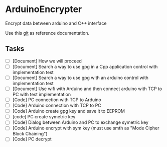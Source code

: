 # ArduinoEncrypter
Encrypt data between arduino and C++ interface

Use this [git](https://github.com/gpg/gnupg) as reference documentation.

## Tasks

- [ ] [Document] How we will proceed
- [ ] [Document] Search a way to use gpg in a Cpp application control with implementation test
- [ ] [Document] Search a way to use gpg with an arduino control with implementation test
- [ ] [Document] Use wifi with Arduino and then connect arduino with TCP to PC with test implementation
- [ ] [Code] PC connection with TCP to Arduino
- [ ] [Code] Arduino connection with TCP to PC
- [ ] [Code] Arduino create gpg key and save it to EEPROM 
- [ ] [code] PC create symetric key
- [ ] [Code] Dialog between Arduino and PC to exchange symetric key
- [ ] [Code] Arduino encrypt with sym key (must use smth as "Mode Cipher Block Chaining")
- [ ] [Code] PC decrypt 
